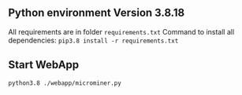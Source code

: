 ## Python environment Version 3.8.18
All requirements are in folder `requirements.txt`
Command to install all dependencies: `pip3.8 install -r requirements.txt`

## Start WebApp
`python3.8 ./webapp/microminer.py`